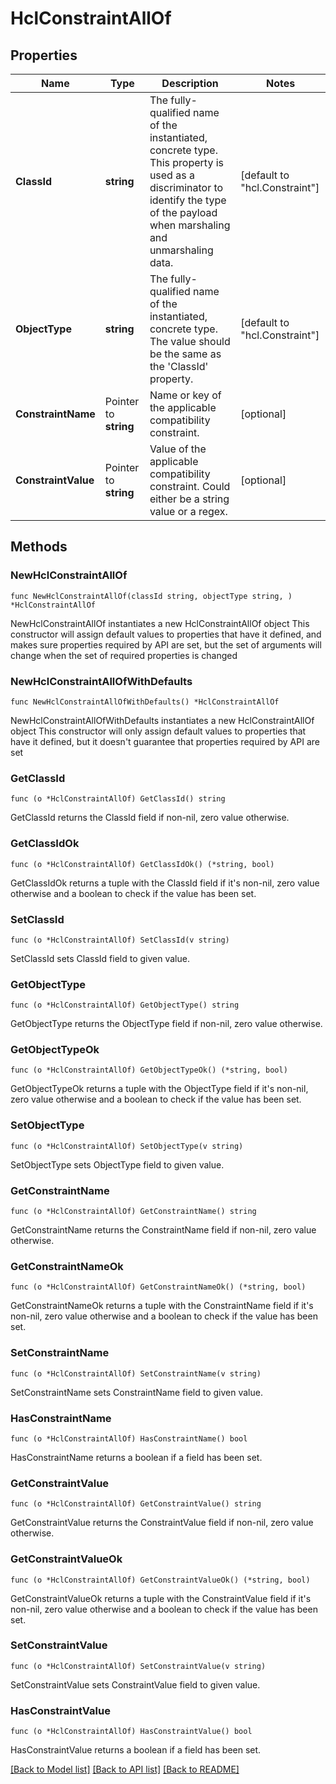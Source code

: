 # HclConstraintAllOf

## Properties

Name | Type | Description | Notes
------------ | ------------- | ------------- | -------------
**ClassId** | **string** | The fully-qualified name of the instantiated, concrete type. This property is used as a discriminator to identify the type of the payload when marshaling and unmarshaling data. | [default to "hcl.Constraint"]
**ObjectType** | **string** | The fully-qualified name of the instantiated, concrete type. The value should be the same as the &#39;ClassId&#39; property. | [default to "hcl.Constraint"]
**ConstraintName** | Pointer to **string** | Name or key of the applicable compatibility constraint. | [optional] 
**ConstraintValue** | Pointer to **string** | Value of the applicable compatibility constraint. Could either be a string value or a regex. | [optional] 

## Methods

### NewHclConstraintAllOf

`func NewHclConstraintAllOf(classId string, objectType string, ) *HclConstraintAllOf`

NewHclConstraintAllOf instantiates a new HclConstraintAllOf object
This constructor will assign default values to properties that have it defined,
and makes sure properties required by API are set, but the set of arguments
will change when the set of required properties is changed

### NewHclConstraintAllOfWithDefaults

`func NewHclConstraintAllOfWithDefaults() *HclConstraintAllOf`

NewHclConstraintAllOfWithDefaults instantiates a new HclConstraintAllOf object
This constructor will only assign default values to properties that have it defined,
but it doesn't guarantee that properties required by API are set

### GetClassId

`func (o *HclConstraintAllOf) GetClassId() string`

GetClassId returns the ClassId field if non-nil, zero value otherwise.

### GetClassIdOk

`func (o *HclConstraintAllOf) GetClassIdOk() (*string, bool)`

GetClassIdOk returns a tuple with the ClassId field if it's non-nil, zero value otherwise
and a boolean to check if the value has been set.

### SetClassId

`func (o *HclConstraintAllOf) SetClassId(v string)`

SetClassId sets ClassId field to given value.


### GetObjectType

`func (o *HclConstraintAllOf) GetObjectType() string`

GetObjectType returns the ObjectType field if non-nil, zero value otherwise.

### GetObjectTypeOk

`func (o *HclConstraintAllOf) GetObjectTypeOk() (*string, bool)`

GetObjectTypeOk returns a tuple with the ObjectType field if it's non-nil, zero value otherwise
and a boolean to check if the value has been set.

### SetObjectType

`func (o *HclConstraintAllOf) SetObjectType(v string)`

SetObjectType sets ObjectType field to given value.


### GetConstraintName

`func (o *HclConstraintAllOf) GetConstraintName() string`

GetConstraintName returns the ConstraintName field if non-nil, zero value otherwise.

### GetConstraintNameOk

`func (o *HclConstraintAllOf) GetConstraintNameOk() (*string, bool)`

GetConstraintNameOk returns a tuple with the ConstraintName field if it's non-nil, zero value otherwise
and a boolean to check if the value has been set.

### SetConstraintName

`func (o *HclConstraintAllOf) SetConstraintName(v string)`

SetConstraintName sets ConstraintName field to given value.

### HasConstraintName

`func (o *HclConstraintAllOf) HasConstraintName() bool`

HasConstraintName returns a boolean if a field has been set.

### GetConstraintValue

`func (o *HclConstraintAllOf) GetConstraintValue() string`

GetConstraintValue returns the ConstraintValue field if non-nil, zero value otherwise.

### GetConstraintValueOk

`func (o *HclConstraintAllOf) GetConstraintValueOk() (*string, bool)`

GetConstraintValueOk returns a tuple with the ConstraintValue field if it's non-nil, zero value otherwise
and a boolean to check if the value has been set.

### SetConstraintValue

`func (o *HclConstraintAllOf) SetConstraintValue(v string)`

SetConstraintValue sets ConstraintValue field to given value.

### HasConstraintValue

`func (o *HclConstraintAllOf) HasConstraintValue() bool`

HasConstraintValue returns a boolean if a field has been set.


[[Back to Model list]](../README.md#documentation-for-models) [[Back to API list]](../README.md#documentation-for-api-endpoints) [[Back to README]](../README.md)


